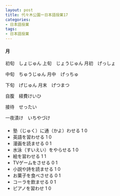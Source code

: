 ```yaml
---
layout: post
title: 代々木公園ー日本語授業17
categories:
- 日本語授業
tags:
- 日本語授業
---
```

#### 月
初旬　しょじゅん
上旬　じょうじゅん
月初　げっしょ

中旬　ちゅうじゅん
月中　げっちゅ

下旬　げじゅん
月末　げつまつ


自腹　経費けいひ

接待　せったい

一夜漬け　いちやづけ

#### 

* 塾（じゅく）に通（かよ）わせる 1 0
* 英語を習わせる 1 0
* 漫画を読ませる 0 1
* 水泳（すいえい）をやらせる 1 0
* 絵を習わせる 1 1
* TVゲームをさせる 0 1
* 小説や詩を読ませる 1 0
* お菓子を食べさせる 0 1
* コーラを飲ませる 0 1
* ピアノを習わせ 1 0
